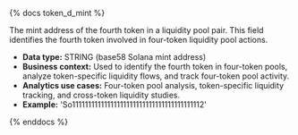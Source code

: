 {% docs token_d_mint %}

The mint address of the fourth token in a liquidity pool pair. This field identifies the fourth token involved in four-token liquidity pool actions.

- **Data type:** STRING (base58 Solana mint address)
- **Business context:** Used to identify the fourth token in four-token pools, analyze token-specific liquidity flows, and track four-token pool activity.
- **Analytics use cases:** Four-token pool analysis, token-specific liquidity tracking, and cross-token liquidity studies.
- **Example:** 'So11111111111111111111111111111111111111112'

{% enddocs %} 